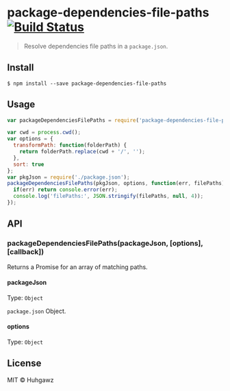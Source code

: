 # package-dependencies-file-paths [![Build Status](https://travis-ci.org/huhgawz/package-dependencies-file-paths.svg?branch=master)](https://travis-ci.org/huhgawz/package-dependencies-file-paths)

> Resolve dependencies file paths in a `package.json`.

## Install

```
$ npm install --save package-dependencies-file-paths
```

## Usage

```js
var packageDependenciesFilePaths = require('package-dependencies-file-paths');

var cwd = process.cwd();
var options = {
  transformPath: function(folderPath) {
    return folderPath.replace(cwd + '/', '');
  },
  sort: true
};
var pkgJson = require('./package.json');
packageDependenciesFilePaths(pkgJson, options, function(err, filePaths) {
  if(err) return console.error(err);
  console.log('filePaths:', JSON.stringify(filePaths, null, 4));
});
```

## API

### packageDependenciesFilePaths(packageJson, [options], [callback])

Returns a Promise for an array of matching paths.

#### packageJson

Type: `Object`

`package.json` Object.

#### options

Type: `Object`

## License

MIT © Huhgawz

